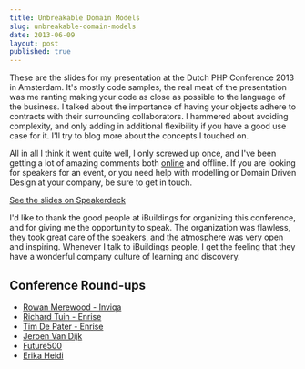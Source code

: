 ```yaml
---
title: Unbreakable Domain Models
slug: unbreakable-domain-models
date: 2013-06-09
layout: post
published: true
---
```


These are the slides for my presentation at the Dutch PHP Conference 2013 in Amsterdam. It's mostly code samples, the real meat
of the presentation was me ranting making your code as close as possible to the language of the business. I talked about
the importance of having your objects adhere to contracts with their surrounding collaborators. I hammered about avoiding
complexity, and only adding in additional flexibility if you have a good use case for it. I'll try to blog more about
the concepts I touched on.

All in all I think it went quite well, I only screwed up once, and I've been
getting a lot of amazing comments both [online](https://joind.in/talk/view/8438) and offline. If you are looking for
speakers for an event, or you need help with modelling or Domain Driven Design at your company, be sure to get in touch.

<script async class="speakerdeck-embed" data-id="8602db40b1960130ce53020d9c5b6362" data-ratio="1.33333333333333" src="//speakerdeck.com/assets/embed.js"></script>
[See the slides on Speakerdeck](https://speakerdeck.com/mathiasverraes/unbreakable-domain-models-dpc13)

I'd like to thank the good people at iBuildings for organizing this conference, and for giving me the opportunity to speak.
The organization was flawless, they took great care of the speakers, and the atmosphere was very open and inspiring. Whenever
I talk to iBuildings people, I get the feeling that they have a wonderful company culture of learning and discovery.


## Conference Round-ups

- [Rowan Merewood - Inviqa](http://techportal.inviqa.com/2013/06/12/dpc13/)
- [Richard Tuin - Enrise](http://www.enrise.com/2013/06/a-review-of-the-dutch-php-conference-2013/)
- [Tim De Pater - Enrise](http://www.enrise.com/2013/06/dutch-php-conference-2013/)
- [Jeroen Van Dijk](http://jrdk.nl/blog/2013/06/09/dutch-php-mobile-conference-2013-uncon/)
- [Future500](http://future500.nl/dutch-php-conference-2013-revisited/)
- [Erika Heidi](http://erikaheidi.com/2013/06/09/the-dutch-conference-2013-dpc/)

